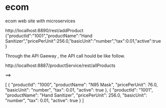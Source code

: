 # ecom
ecom web site with microservices

http://localhost:8890/rest/addProduct
{"productId":"1001","productName":"Hand Sanitizer","pricePerUnit":256.0,"basicUnit":"number","tax":0.01,"active":true}

Through the API Gaeway , the API call hould be like follow.

http://localhost:8887/productService/rest/allProducts

==>

[
    {
        "productId": "1000",
        "productName": "N95 Mask",
        "pricePerUnit": 76.0,
        "basicUnit": "number",
        "tax": 0.01,
        "active": true
    },
    {
        "productId": "1001",
        "productName": "Hand Sanitizer",
        "pricePerUnit": 256.0,
        "basicUnit": "number",
        "tax": 0.01,
        "active": true
    }
]
